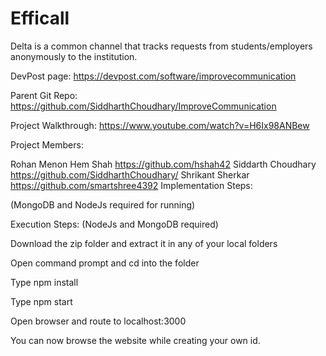 # Efficall

Delta is a common channel that tracks requests from students/employers anonymously to the institution.

DevPost page: https://devpost.com/software/improvecommunication

Parent Git Repo: https://github.com/SiddharthChoudhary/ImproveCommunication

Project Walkthrough: https://www.youtube.com/watch?v=H6Ix98ANBew

Project Members:

Rohan Menon
Hem Shah https://github.com/hshah42
Siddarth Choudhary https://github.com/SiddharthChoudhary/
Shrikant Sherkar https://github.com/smartshree4392
Implementation Steps:

(MongoDB and NodeJs required for running)

Execution Steps: (NodeJs and MongoDB required)

Download the zip folder and extract it in any of your local folders

Open command prompt and cd into the folder

Type npm install

Type npm start

Open browser and route to localhost:3000

You can now browse the website while creating your own id.
